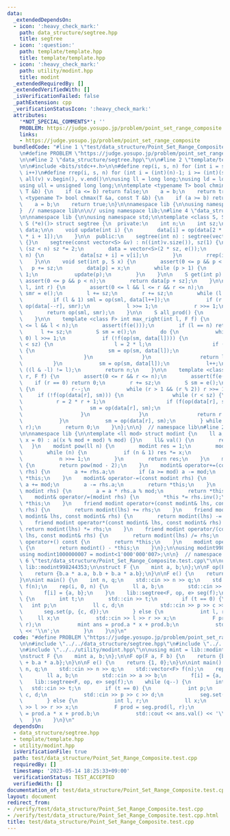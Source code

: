 ```yaml
---
data:
  _extendedDependsOn:
  - icon: ':heavy_check_mark:'
    path: data_structure/segtree.hpp
    title: segtree
  - icon: ':question:'
    path: template/template.hpp
    title: template/template.hpp
  - icon: ':heavy_check_mark:'
    path: utility/modint.hpp
    title: modint
  _extendedRequiredBy: []
  _extendedVerifiedWith: []
  _isVerificationFailed: false
  _pathExtension: cpp
  _verificationStatusIcon: ':heavy_check_mark:'
  attributes:
    '*NOT_SPECIAL_COMMENTS*': ''
    PROBLEM: https://judge.yosupo.jp/problem/point_set_range_composite
    links:
    - https://judge.yosupo.jp/problem/point_set_range_composite
  bundledCode: "#line 1 \"test/data_structure/Point_Set_Range_Composite.test.cpp\"\
    \n#define PROBLEM \"https://judge.yosupo.jp/problem/point_set_range_composite\"\
    \n\n#line 2 \"data_structure/segtree.hpp\"\n\n#line 2 \"template/template.hpp\"\
    \n\n#include <bits/stdc++.h>\n\n#define rep(i, s, n) for (int i = s; i < (int)(n);\
    \ i++)\n#define rrep(i, s, n) for (int i = (int)(n)-1; i >= (int)(s); i--)\n#define\
    \ all(v) v.begin(), v.end()\n\nusing ll = long long;\nusing ld = long double;\n\
    using ull = unsigned long long;\n\ntemplate <typename T> bool chmin(T &a, const\
    \ T &b) {\n    if (a <= b) return false;\n    a = b;\n    return true;\n}\ntemplate\
    \ <typename T> bool chmax(T &a, const T &b) {\n    if (a >= b) return false;\n\
    \    a = b;\n    return true;\n}\n\nnamespace lib {\n\nusing namespace std;\n\n\
    }  // namespace lib\n\n// using namespace lib;\n#line 4 \"data_structure/segtree.hpp\"\
    \n\nnamespace lib {\n\nusing namespace std;\n\ntemplate <class S, S (*op)(S, S),\
    \ S (*e)()> struct segtree {\n  private:\n    int n;\n    int sz;\n    vector<S>\
    \ data;\n\n    void update(int i) {\n        data[i] = op(data[2 * i], data[2\
    \ * i + 1]);\n    }\n\n  public:\n    segtree(int n) : segtree(vector<S>(n, e()))\
    \ {}\n    segtree(const vector<S> &v) : n((int)v.size()), sz(1) {\n        while\
    \ (sz < n) sz *= 2;\n        data = vector<S>(2 * sz, e());\n        rep(i, 0,\
    \ n) {\n            data[sz + i] = v[i];\n        }\n        rrep(i, 1, sz) update(i);\n\
    \    }\n\n    void set(int p, S x) {\n        assert(0 <= p && p < n);\n     \
    \   p += sz;\n        data[p] = x;\n        while (p > 1) {\n            p >>=\
    \ 1;\n            update(p);\n        }\n    }\n\n    S get(int p) {\n       \
    \ assert(0 <= p && p < n);\n        return data[p + sz];\n    }\n\n    S prod(int\
    \ l, int r) {\n        assert(0 <= l && l <= r && r <= n);\n        S sml = e(),\
    \ smr = e();\n        l += sz;\n        r += sz;\n        while (l < r) {\n  \
    \          if (l & 1) sml = op(sml, data[l++]);\n            if (r & 1) smr =\
    \ op(data[--r], smr);\n            l >>= 1;\n            r >>= 1;\n        }\n\
    \        return op(sml, smr);\n    }\n\n    S all_prod() {\n        return data[1];\n\
    \    }\n\n    template <class F> int max_right(int l, F f) {\n        assert(0\
    \ <= l && l < n);\n        assert(f(e()));\n        if (l == n) return n;\n  \
    \      l += sz;\n        S sm = e();\n        do {\n            while (l % 2 ==\
    \ 0) l >>= 1;\n            if (!f(op(sm, data[l]))) {\n                while (l\
    \ < sz) {\n                    l = 2 * l;\n                    if (f(op(sm, data[l])))\
    \ {\n                        sm = op(sm, data[l]);\n                        l++;\n\
    \                    }\n                }\n                return l - sz;\n  \
    \          }\n            sm = op(sm, data[l]);\n            l++;\n        } while\
    \ ((l & -l) != l);\n        return n;\n    }\n\n    template <class F> int min_left(int\
    \ r, F f) {\n        assert(0 <= r && r <= n);\n        assert(f(e()));\n    \
    \    if (r == 0) return 0;\n        r += sz;\n        S sm = e();\n        do\
    \ {\n            r--;\n            while (r > 1 && (r % 2)) r >>= 1;\n       \
    \     if (!f(op(data[r], sm))) {\n                while (r < sz) {\n         \
    \           r = 2 * r + 1;\n                    if (f(op(data[r], sm))) {\n  \
    \                      sm = op(data[r], sm);\n                        r--;\n \
    \                   }\n                }\n                return r + 1 - sz;\n\
    \            }\n            sm = op(data[r], sm);\n        } while ((r & -r) !=\
    \ r);\n        return 0;\n    }\n};\n\n}  // namespace lib\n#line 2 \"utility/modint.hpp\"\
    \n\nnamespace lib {\n\ntemplate <ll mod> struct modint {\n    ll a;\n\n    modint(ll\
    \ x = 0) : a((x % mod + mod) % mod) {}\n    ll& val() {\n        return a;\n \
    \   }\n    modint pow(ll n) {\n        modint res = 1;\n        modint x = a;\n\
    \        while (n) {\n            if (n & 1) res *= x;\n            x *= x;\n\
    \            n >>= 1;\n        }\n        return res;\n    }\n    modint inv()\
    \ {\n        return pow(mod - 2);\n    }\n    modint& operator+=(const modint\
    \ rhs) {\n        a += rhs.a;\n        if (a >= mod) a -= mod;\n        return\
    \ *this;\n    }\n    modint& operator-=(const modint rhs) {\n        if (a < rhs.a)\
    \ a += mod;\n        a -= rhs.a;\n        return *this;\n    }\n    modint& operator*=(const\
    \ modint rhs) {\n        a = a * rhs.a % mod;\n        return *this;\n    }\n\
    \    modint& operator/=(modint rhs) {\n        *this *= rhs.inv();\n        return\
    \ *this;\n    }\n    friend modint operator+(const modint& lhs, const modint&\
    \ rhs) {\n        return modint(lhs) += rhs;\n    }\n    friend modint operator-(const\
    \ modint& lhs, const modint& rhs) {\n        return modint(lhs) -= rhs;\n    }\n\
    \    friend modint operator*(const modint& lhs, const modint& rhs) {\n       \
    \ return modint(lhs) *= rhs;\n    }\n    friend modint operator/(const modint&\
    \ lhs, const modint& rhs) {\n        return modint(lhs) /= rhs;\n    }\n    modint\
    \ operator+() const {\n        return *this;\n    }\n    modint operator-() const\
    \ {\n        return modint() - *this;\n    }\n};\n\nusing modint998244353 = modint<998244353>;\n\
    using modint1000000007 = modint<1'000'000'007>;\n\n}  // namespace lib\n#line\
    \ 6 \"test/data_structure/Point_Set_Range_Composite.test.cpp\"\n\nusing mint =\
    \ lib::modint998244353;\n\nstruct F {\n    mint a, b;\n};\n\nF op(F a, F b) {\n\
    \    return {b.a * a.a, b.b + b.a * a.b};\n}\n\nF e() {\n    return {1, 0};\n\
    }\n\nint main() {\n    int n, q;\n    std::cin >> n >> q;\n    std::vector<F>\
    \ f(n);\n    rep(i, 0, n) {\n        ll a, b;\n        std::cin >> a >> b;\n \
    \       f[i] = {a, b};\n    }\n    lib::segtree<F, op, e> seg(f);\n    while (q--)\
    \ {\n        int t;\n        std::cin >> t;\n        if (t == 0) {\n         \
    \   int p;\n            ll c, d;\n            std::cin >> p >> c >> d;\n     \
    \       seg.set(p, {c, d});\n        } else {\n            int l, r;\n       \
    \     ll x;\n            std::cin >> l >> r >> x;\n            F prod = seg.prod(l,\
    \ r);\n            mint ans = prod.a * x + prod.b;\n            std::cout << ans.val()\
    \ << '\\n';\n        }\n    }\n}\n"
  code: "#define PROBLEM \"https://judge.yosupo.jp/problem/point_set_range_composite\"\
    \n\n#include \"../../data_structure/segtree.hpp\"\n#include \"../../template/template.hpp\"\
    \n#include \"../../utility/modint.hpp\"\n\nusing mint = lib::modint998244353;\n\
    \nstruct F {\n    mint a, b;\n};\n\nF op(F a, F b) {\n    return {b.a * a.a, b.b\
    \ + b.a * a.b};\n}\n\nF e() {\n    return {1, 0};\n}\n\nint main() {\n    int\
    \ n, q;\n    std::cin >> n >> q;\n    std::vector<F> f(n);\n    rep(i, 0, n) {\n\
    \        ll a, b;\n        std::cin >> a >> b;\n        f[i] = {a, b};\n    }\n\
    \    lib::segtree<F, op, e> seg(f);\n    while (q--) {\n        int t;\n     \
    \   std::cin >> t;\n        if (t == 0) {\n            int p;\n            ll\
    \ c, d;\n            std::cin >> p >> c >> d;\n            seg.set(p, {c, d});\n\
    \        } else {\n            int l, r;\n            ll x;\n            std::cin\
    \ >> l >> r >> x;\n            F prod = seg.prod(l, r);\n            mint ans\
    \ = prod.a * x + prod.b;\n            std::cout << ans.val() << '\\n';\n     \
    \   }\n    }\n}\n"
  dependsOn:
  - data_structure/segtree.hpp
  - template/template.hpp
  - utility/modint.hpp
  isVerificationFile: true
  path: test/data_structure/Point_Set_Range_Composite.test.cpp
  requiredBy: []
  timestamp: '2023-05-14 18:25:33+09:00'
  verificationStatus: TEST_ACCEPTED
  verifiedWith: []
documentation_of: test/data_structure/Point_Set_Range_Composite.test.cpp
layout: document
redirect_from:
- /verify/test/data_structure/Point_Set_Range_Composite.test.cpp
- /verify/test/data_structure/Point_Set_Range_Composite.test.cpp.html
title: test/data_structure/Point_Set_Range_Composite.test.cpp
---
```

